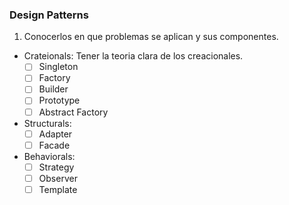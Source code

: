 ### Design Patterns

1. Conocerlos en que problemas se aplican y sus componentes.

- Crateionals:
Tener la teoria clara de los creacionales.
    - [ ] Singleton
    - [ ] Factory
    - [ ] Builder
    - [ ] Prototype
    - [ ] Abstract Factory

- Structurals:
    - [ ] Adapter
    - [ ] Facade

- Behaviorals:
    - [ ] Strategy
    - [ ] Observer
    - [ ] Template
